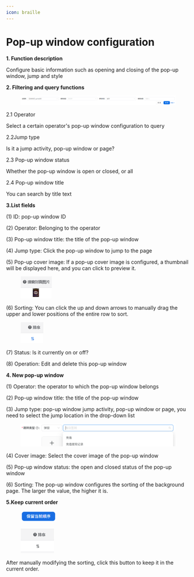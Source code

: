 ```yaml
---
icon: braille
---
```


# Pop-up window configuration

**1. Function description**

Configure basic information such as opening and closing of the pop-up window, jump and style

**2. Filtering and query functions**

<figure><img src="../../.gitbook/assets/image (83).png" alt=""><figcaption></figcaption></figure>

2.1 Operator

Select a certain operator's pop-up window configuration to query

2.2Jump type

Is it a jump activity, pop-up window or page?

2.3 Pop-up window status

Whether the pop-up window is open or closed, or all

2.4 Pop-up window title

You can search by title text

**3.List fields**

(1) ID: pop-up window ID

(2) Operator: Belonging to the operator

(3) Pop-up window title: the title of the pop-up window

(4) Jump type: Click the pop-up window to jump to the page

(5) Pop-up cover image: If a pop-up cover image is configured, a thumbnail will be displayed here, and you can click to preview it.

<div align="left"><figure><img src="../../.gitbook/assets/image (84).png" alt="" width="85"><figcaption></figcaption></figure></div>

(6) Sorting: You can click the up and down arrows to manually drag the upper and lower positions of the entire row to sort.

<div align="left"><figure><img src="../../.gitbook/assets/image (85).png" alt="" width="62"><figcaption></figcaption></figure></div>

(7) Status: Is it currently on or off?

(8) Operation: Edit and delete this pop-up window

**4. New pop-up window**

(1) Operator: the operator to which the pop-up window belongs

(2) Pop-up window title: the title of the pop-up window

(3) Jump type: pop-up window jump activity, pop-up window or page, you need to select the jump location in the drop-down list

<figure><img src="../../.gitbook/assets/image (86).png" alt=""><figcaption></figcaption></figure>

(4) Cover image: Select the cover image of the pop-up window

(5) Pop-up window status: the open and closed status of the pop-up window

(6) Sorting: The pop-up window configures the sorting of the background page. The larger the value, the higher it is.

**5.Keep current order**

<div align="left"><figure><img src="../../.gitbook/assets/image (87).png" alt="" width="98"><figcaption></figcaption></figure></div>

<div align="left"><figure><img src="../../.gitbook/assets/image (88).png" alt="" width="91"><figcaption></figcaption></figure></div>

After manually modifying the sorting, click this button to keep it in the current order.
